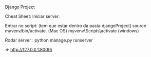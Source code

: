Django Project

Cheat Sheet:
Iniciar server:


Entrar no script:  (tem que estar dentro da pasta djangoProject)
 source myvenv/bin/activate.  (Mac OS)
 myvenv\Scripts\activate (windows)

Rodar server : 
python manage.py runserver

=> http://127.0.0.1:8000/

